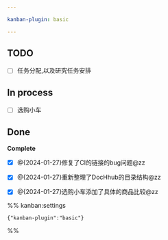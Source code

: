 ```yaml
---

kanban-plugin: basic

---
```



## TODO

- [ ] 任务分配,以及研究任务安排


## In process

- [ ] 选购小车


## Done

**Complete**
- [x] @{2024-01-27}修复了CI的链接的bug问题@zz
- [x] @{2024-01-27}重新整理了DocHhub的目录结构@zz
- [x] @{2024-01-27}选购小车添加了具体的商品比较@zz




%% kanban:settings
```
{"kanban-plugin":"basic"}
```
%%